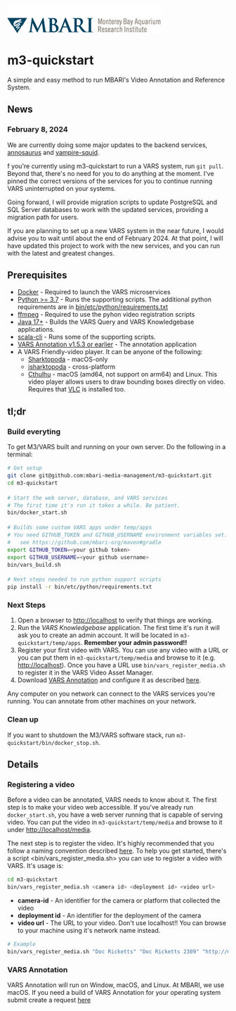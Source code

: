 ![MBARI logo](bin/etc/assets/logo-mbari-3b.png)

# m3-quickstart

A simple and easy method to run MBARI's Video Annotation and Reference System.

## News

### February 8, 2024

We are currently doing some major updates to the backend services, [annosaurus](https://github.com/mbari-org/annosaurus/pull/41) and [vampire-squid](https://github.com/mbari-org/vampire-squid/pull/9).

f you're currently using m3-quickstart to run a VARS system, run `git pull`. Beyond that, there's no need for you to do anything at the moment. I've pinned the correct versions of the services for you to continue running VARS uninterrupted on your systems.

 Going forward, I will provide migration scripts to update PostgreSQL and SQL Server databases to work with the updated services, providing a migration path for users.

 If you are planning to set up a new VARS system in the near future, I would advise you to wait until about the end of February 2024. At that point, I will have updated this project to work with the new services, and you can run with the latest and greatest changes.

## Prerequisites

- [Docker](https://www.docker.com) - Required to launch the VARS microservices
- [Python >= 3.7](https://www.python.org) - Runs the supporting scripts. The additional python requirements are in [bin/etc/python/requirements.txt](requirements.txt)
- [ffmpeg](https://ffmpeg.org) - Required to use the pyhon video registration scripts
- [Java 17+](https://jdk.java.net/17/) - Builds the VARS Query and VARS Knowledgebase applications.
- [scala-cli](https://scala-cli.virtuslab.org) - Runs some of the supporting scripts.
- [VARS Annotation v1.5.3 or earlier](https://github.com/mbari-org/vars-annotation/releases/tag/1.5.3) - The annotation application
- A VARS Friendly-video player. It can be anyone of the following:
  - [Sharktopoda](https://github.com/mbari-media-management/Sharktopoda/releases) - macOS-only
  - [jsharktopoda](https://github.com/mbari-media-management/jsharktopoda/releases) - cross-platform
  - [Cthulhu](https://github.com/mbari-media-management/cthulhu/releases/tag/1.0.0) - macOS (amd64, not support on arm64) and Linux. This video player allows users to draw bounding boxes directly on video. Requires that [VLC](https://www.videolan.org) is installed too.

## tl;dr

### Build everyting

To get M3/VARS built and running on your own server. Do the following in a terminal:

```bash
# Get setup
git clone git@github.com:mbari-media-management/m3-quickstart.git
cd m3-quickstart

# Start the web server, database, and VARS services
# The first time it's run it takes a while. Be patient.
bin/docker_start.sh

# Builds some custom VARS apps under temp/apps
# You need GITHUB_TOKEN and GITHUB_USERNAME environment variables set.
#   see https://github.com/mbari-org/maven#gradle
export GITHUB_TOKEN=<your github token>
export GITHUB_USERNAME=<your github username>
bin/vars_build.sh

# Next steps needed to run python support scripts
pip install -r bin/etc/python/requirements.txt
```

### Next Steps

1. Open a browser to <http://localhost> to verify that things are working.
2. Run the _VARS Knowledgebase_ application. The first time it's run it will ask you to create an admin account. It will be located in `m3-quickstart/temp/apps`. __Remember your admin password!!__
3. Register your first video with VARS. You can use any video with a URL or you can put them in `m3-quickstart/temp/media` and browse to it (e.g. <http://localhost>). Once you have a URL use `bin/vars_register_media.sh` to register it in the VARS Video Asset Manager.
4. Download [VARS Annotation](https://github.com/mbari-media-management/vars-annotation/releases) and configure it as described [here](https://docs.mbari.org/vars-annotation/setup/).

Any computer on you network can connect to the VARS services you're running. You can annotate from other machines on your network.

### Clean up

If you want to shutdown the M3/VARS software stack, run `m3-quickstart/bin/docker_stop.sh`.

## Details

### Registering a video

Before a video can be annotated, VARS needs to know about it. The first step is to make your video web accessible. If you've already run `docker_start.sh`, you have a web server running that is capable of serving video. You can put the video in `m3-quickstart/temp/media` and browse to it under <http://localhost/media>.

The next step is to register the video. It's highly recommended that you follow a naming convention described [here](https://github.com/underwatervideo/UnderwaterVideoWorkingGroup/blob/master/Meetings/2016_Workshop/Documents/FINAL-2016VideoWorkshopReport.pdf). To help you get started, there's a script <bin/vars_register_media.sh> you can use to register a video with VARS. It's usage is:

```bash
cd m3-quickstart
bin/vars_register_media.sh <camera id> <deployment id> <video url>
```

- __camera-id__ - An identifier for the camera or platform that collected the video
- __deployment id__ - An identifier for the deployment of the camera
- __video url__ - The URL to your video. Don't use localhost!! You can browse to your machine using it's network name instead.

```bash
# Example
bin/vars_register_media.sh "Doc Ricketts" "Doc Ricketts 2309" "http://m3.shore.mbari.org/videos/master/2021/11/2309/D2309_20211109T132100.3Z_prores.mov"
```

### VARS Annotation

VARS Annotation will run on Window, macOS, and Linux. At MBARI, we use macOS. If you need a build of VARS Annotation for your operating system submit create a request [here](https://github.com/mbari-media-management/vars-annotation/issues)
